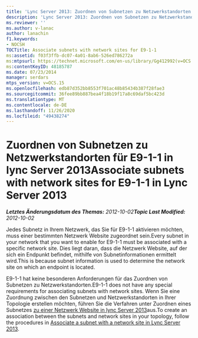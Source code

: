 ```yaml
---
title: 'Lync Server 2013: Zuordnen von Subnetzen zu Netzwerkstandorten für E9-1-1'
description: 'Lync Server 2013: Zuordnen von Subnetzen zu Netzwerkstandorten für E9-1-1.'
ms.reviewer: ''
ms.author: v-lanac
author: lanachin
f1.keywords:
- NOCSH
TOCTitle: Associate subnets with network sites for E9-1-1
ms:assetid: f03f3ffb-dc07-4a01-8ab6-526ed786272a
ms:mtpsurl: https://technet.microsoft.com/en-us/library/Gg412992(v=OCS.15)
ms:contentKeyID: 48185787
ms.date: 07/23/2014
manager: serdars
mtps_version: v=OCS.15
ms.openlocfilehash: edb87d352bb8553f701ac48b85434b387f28fae3
ms.sourcegitcommit: 36fee89bb887bea4f18b19f17a8c69daf5bc423d
ms.translationtype: MT
ms.contentlocale: de-DE
ms.lasthandoff: 11/26/2020
ms.locfileid: "49438274"
---
```

# <a name="associate-subnets-with-network-sites-for-e9-1-1-in-lync-server-2013"></a><span data-ttu-id="0d2e3-103">Zuordnen von Subnetzen zu Netzwerkstandorten für E9-1-1 in lync Server 2013</span><span class="sxs-lookup"><span data-stu-id="0d2e3-103">Associate subnets with network sites for E9-1-1 in Lync Server 2013</span></span>

<div data-xmlns="http://www.w3.org/1999/xhtml">

<div class="topic" data-xmlns="http://www.w3.org/1999/xhtml" data-msxsl="urn:schemas-microsoft-com:xslt" data-cs="https://msdn.microsoft.com/">

<div data-asp="https://msdn2.microsoft.com/asp">



</div>

<div id="mainSection">

<div id="mainBody"><span data-ttu-id="0d2e3-104">

<span> </span></span><span class="sxs-lookup"><span data-stu-id="0d2e3-104">

<span> </span></span></span>

<span data-ttu-id="0d2e3-105">_**Letztes Änderungsdatum des Themas:** 2012-10-02_</span><span class="sxs-lookup"><span data-stu-id="0d2e3-105">_**Topic Last Modified:** 2012-10-02_</span></span>

<span data-ttu-id="0d2e3-106">Jedes Subnetz in Ihrem Netzwerk, das Sie für E9-1-1 aktivieren möchten, muss einer bestimmten Netzwerk Website zugeordnet sein.</span><span class="sxs-lookup"><span data-stu-id="0d2e3-106">Every subnet in your network that you want to enable for E9-1-1 must be associated with a specific network site.</span></span> <span data-ttu-id="0d2e3-107">Dies liegt daran, dass die Netzwerk Website, auf der sich ein Endpunkt befindet, mithilfe von Subnetinformationen ermittelt wird.</span><span class="sxs-lookup"><span data-stu-id="0d2e3-107">This is because subnet information is used to determine the network site on which an endpoint is located.</span></span>

<span data-ttu-id="0d2e3-108">E9-1-1 hat keine besonderen Anforderungen für das Zuordnen von Subnetzen zu Netzwerkstandorten.</span><span class="sxs-lookup"><span data-stu-id="0d2e3-108">E9-1-1 does not have any special requirements for associating subnets with network sites.</span></span> <span data-ttu-id="0d2e3-109">Wenn Sie eine Zuordnung zwischen den Subnetzen und Netzwerkstandorten in Ihrer Topologie erstellen möchten, führen Sie die Verfahren unter Zuordnen eines Subnetzes [zu einer Netzwerk Website in lync Server 2013](lync-server-2013-associate-a-subnet-with-a-network-site.md)aus.</span><span class="sxs-lookup"><span data-stu-id="0d2e3-109">To create an association between the subnets and network sites in your topology, follow the procedures in [Associate a subnet with a network site in Lync Server 2013](lync-server-2013-associate-a-subnet-with-a-network-site.md).</span></span>

<span data-ttu-id="0d2e3-110"></div>

<span> </span>

</div>

</div>

</span><span class="sxs-lookup"><span data-stu-id="0d2e3-110"></div>

<span> </span>

</div>

</div>

</span></span></div>

